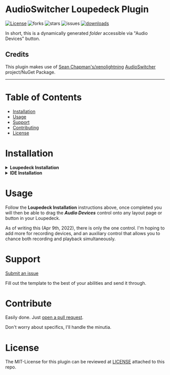 # AudioSwitcher Loupedeck Plugin
[![License](http://img.shields.io/:license-MIT-blue.svg?style=flat)](LICENSE)
![forks](https://img.shields.io/github/forks/Steinerd/Loupedeck.AudioSwitcherPlugin?style=flat)
![stars](https://img.shields.io/github/stars/Steinerd/Loupedeck.AudioSwitcherPlugin?style=flat)
![issues](https://img.shields.io/github/issues/Steinerd/Loupedeck.AudioSwitcherPlugin?style=flat)
[![downloads](https://img.shields.io/github/downloads/Steinerd/Loupedeck.AudioSwitcherPlugin/latest/total?style=plastic)](https://github.com/Steinerd/Loupedeck.AudioSwitcherPlugin/compare)

In short, this is a dynamically generated _folder_ accessible via "Audio Devices" button. 

## Credits

This plugin makes use of [Sean Chapman's/xenolightning](https://github.com/xenolightning) [AudioSwitcher](https://github.com/xenolightning/AudioSwitcher) project/NuGet Package. 

--------

# Table of Contents

- [Installation](#installation)
- [Usage](#usage)
- [Support](#support)
- [Contributing](#contributing)
- [License](#license)

# Installation

<details><summary><b>Loupedeck Installation</b></summary>
  
  
  1. Go to [latest release](https://github.com/Steinerd/Loupedeck.AudioSwitcherPlugin/releases/latest), and download the `lplug4` file to you computer
  1. Open (normally double-click) to install, the Loupedeck software should take care of the rest
  1. Restart Loupedeck (if not handled by the installer)
  1. In the Loupedeck interface, enable **AudioSwitcher** by clicking <ins>Manage plugins</ins>
  1. Check the AudioSwitcher box on to enable
  1. Drag the desired control onto your layout

Once click it will bring you to a dynamic playback device selection page. 
</details>

<details><summary><b>IDE Installation</b></summary>
  Made with Visual Studio 2022, C# will likely only compile in VS2019 or greater. 

  Assuming Loupedeck is already installed on your machine, make sure you've stopped it before you debug the project. 

  Debugging _should_ build the solution, which will then output the DLL, config, and pdb into your `%LocalAppData%\Loupedeck\Plugins` directory.

  If all goes well, Loupedeck will then open and you can then debug. 

</details>

# Usage

Follow the __Loupedeck Installation__ instructions above, 
once completed you will then be able to drag the ***Audio Devices*** control onto any layout page or button in your Loupedeck.

As of writing this (Apr 9th, 2022), there is only the one control. 
I'm hoping to add more for recording devices, and an auxiliary control that allows you to chance both recording and playback simultaneously. 

# Support

[Submit an issue](https://github.com/Steinerd/Loupedeck.AudioSwitcherPlugin/issues/new)

Fill out the template to the best of your abilities and send it through. 

# Contribute

Easily done. Just [open a pull request](https://github.com/Steinerd/Loupedeck.AudioSwitcherPlugin/compare). 

Don't worry about specifics, I'll handle the minutia. 

# License
The MIT-License for this plugin can be reviewed at [LICENSE](LICENSE) attached to this repo.
